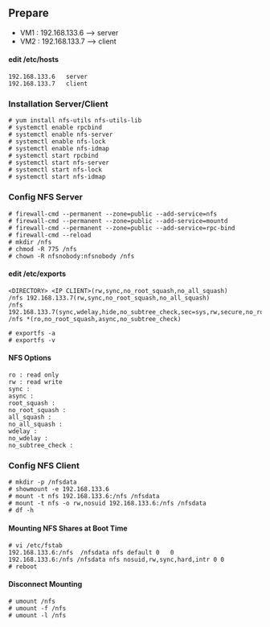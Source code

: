 Prepare
-------

- VM1 : 192.168.133.6 --> server
- VM2 : 192.168.133.7 --> client

#### edit /etc/hosts
```
192.168.133.6   server
192.168.133.7   client
```

### Installation Server/Client

```
# yum install nfs-utils nfs-utils-lib
# systemctl enable rpcbind
# systemctl enable nfs-server
# systemctl enable nfs-lock
# systemctl enable nfs-idmap
# systemctl start rpcbind
# systemctl start nfs-server
# systemctl start nfs-lock
# systemctl start nfs-idmap
```

### Config NFS Server

```
# firewall-cmd --permanent --zone=public --add-service=nfs
# firewall-cmd --permanent --zone=public --add-service=mountd
# firewall-cmd --permanent --zone=public --add-service=rpc-bind
# firewall-cmd --reload
# mkdir /nfs
# chmod -R 775 /nfs
# chown -R nfsnobody:nfsnobody /nfs
```
#### edit /etc/exports
```
<DIRECTORY> <IP CLIENT>(rw,sync,no_root_squash,no_all_squash)
/nfs 192.168.133.7(rw,sync,no_root_squash,no_all_squash)
/nfs 192.168.133.7(sync,wdelay,hide,no_subtree_check,sec=sys,rw,secure,no_root_squash,all_squash)
/nfs *(ro,no_root_squash,async,no_subtree_check)

# exportfs -a
# exportfs -v 
```
#### NFS Options
```
ro : read only
rw : read write
sync :
async :
root_squash :
no_root_squash :
all_squash :
no_all_squash :
wdelay :
no_wdelay :
no_subtree_check :
```

### Config NFS Client

```
# mkdir -p /nfsdata
# showmount -e 192.168.133.6
# mount -t nfs 192.168.133.6:/nfs /nfsdata
# mount -t nfs -o rw,nosuid 192.168.133.6:/nfs /nfsdata
# df -h
```
#### Mounting NFS Shares at Boot Time
```
# vi /etc/fstab
192.168.133.6:/nfs  /nfsdata nfs default 0   0
192.168.133.6:/nfs /nfsdata nfs nosuid,rw,sync,hard,intr 0 0
# reboot
```
#### Disconnect Mounting
```
# umount /nfs
# umount -f /nfs
# umount -l /nfs
```